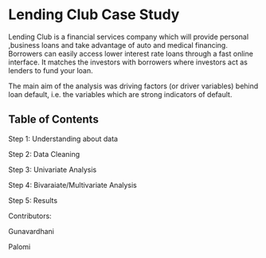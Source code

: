 # Lending Club Case Study



Lending Club is a financial services company which will provide personal ,business loans and take advantage of auto and medical financing.
 
Borrowers can easily access lower interest rate loans through a fast online interface. It matches the investors with borrowers where investors act as lenders to fund your loan.

The main aim of the analysis was driving factors (or driver variables) behind loan default, i.e. the variables which are strong indicators of default.



## Table of Contents
Step 1: Understanding about data

Step 2: Data Cleaning

Step 3: Univariate Analysis

Step 4: Bivaraiate/Multivariate Analysis

Step 5: Results



Contributors:

  Gunavardhani
  
  Palomi
